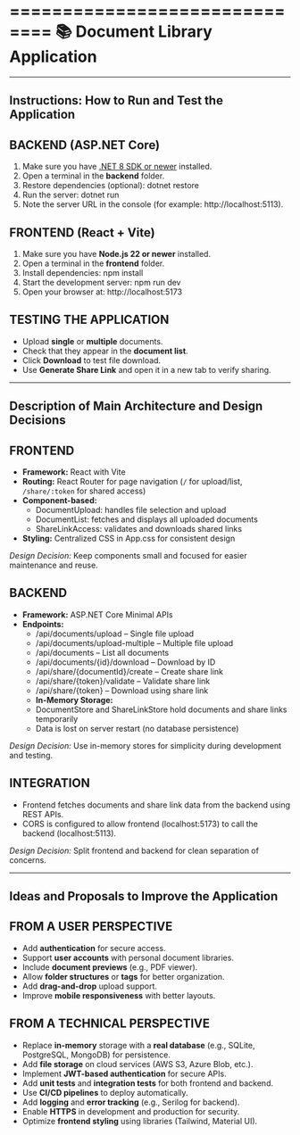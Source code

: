 ==============================
📚 Document Library Application
==============================

------------------------------
 Instructions: How to Run and Test the Application
------------------------------

 BACKEND (ASP.NET Core)
------------------------------
1. Make sure you have [.NET 8 SDK or newer](https://dotnet.microsoft.com/) installed.
2. Open a terminal in the **backend** folder.
3. Restore dependencies (optional):
   dotnet restore
4. Run the server:
   dotnet run
5. Note the server URL in the console (for example: http://localhost:5113).


 FRONTEND (React + Vite)
------------------------------
1. Make sure you have **Node.js 22 or newer** installed.
2. Open a terminal in the **frontend** folder.
3. Install dependencies:
   npm install
4. Start the development server:
   npm run dev
5. Open your browser at:
   http://localhost:5173


 TESTING THE APPLICATION
------------------------------
- Upload **single** or **multiple** documents.
- Check that they appear in the **document list**.
- Click **Download** to test file download.
- Use **Generate Share Link** and open it in a new tab to verify sharing.


------------------------------
Description of Main Architecture and Design Decisions
------------------------------

FRONTEND
------------------------------
- **Framework:** React with Vite
- **Routing:** React Router for page navigation (`/` for upload/list, `/share/:token` for shared access)
- **Component-based:** 
  - DocumentUpload: handles file selection and upload
  - DocumentList: fetches and displays all uploaded documents
  - ShareLinkAccess: validates and downloads shared links
- **Styling:** Centralized CSS in App.css for consistent design

*Design Decision:* Keep components small and focused for easier maintenance and reuse.


 BACKEND
------------------------------
- **Framework:** ASP.NET Core Minimal APIs
- **Endpoints:**
  - /api/documents/upload – Single file upload
  - /api/documents/upload-multiple – Multiple file upload
  - /api/documents – List all documents
  - /api/documents/{id}/download – Download by ID
  - /api/share/{documentId}/create – Create share link
  - /api/share/{token}/validate – Validate share link
  - /api/share/{token} – Download using share link
  - **In-Memory Storage:**
  - DocumentStore and ShareLinkStore hold documents and share links temporarily
  -  Data is lost on server restart (no database persistence)

*Design Decision:* Use in-memory stores for simplicity during development and testing.


 INTEGRATION
------------------------------
- Frontend fetches documents and share link data from the backend using REST APIs.
- CORS is configured to allow frontend (localhost:5173) to call the backend (localhost:5113).

*Design Decision:* Split frontend and backend for clean separation of concerns.


------------------------------
 Ideas and Proposals to Improve the Application
------------------------------

 FROM A USER PERSPECTIVE
------------------------------
- Add **authentication** for secure access.
- Support **user accounts** with personal document libraries.
- Include **document previews** (e.g., PDF viewer).
- Allow **folder structures** or **tags** for better organization.
- Add **drag-and-drop** upload support.
- Improve **mobile responsiveness** with better layouts.


 FROM A TECHNICAL PERSPECTIVE
------------------------------
- Replace **in-memory** storage with a **real database** (e.g., SQLite, PostgreSQL, MongoDB) for persistence.
- Add **file storage** on cloud services (AWS S3, Azure Blob, etc.).
- Implement **JWT-based authentication** for secure APIs.
- Add **unit tests** and **integration tests** for both frontend and backend.
- Use **CI/CD pipelines** to deploy automatically.
- Add **logging** and **error tracking** (e.g., Serilog for backend).
- Enable **HTTPS** in development and production for security.
- Optimize **frontend styling** using libraries (Tailwind, Material UI).
